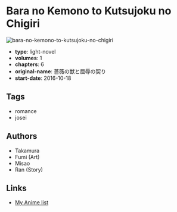# Bara no Kemono to Kutsujoku no Chigiri

![bara-no-kemono-to-kutsujoku-no-chigiri](https://cdn.myanimelist.net/images/manga/1/194051.jpg)

-   **type**: light-novel
-   **volumes**: 1
-   **chapters**: 6
-   **original-name**: 薔薇の獣と屈辱の契り
-   **start-date**: 2016-10-18

## Tags

-   romance
-   josei

## Authors

-   Takamura
-   Fumi (Art)
-   Misao
-   Ran (Story)

## Links

-   [My Anime list](https://myanimelist.net/manga/105971/Bara_no_Kemono_to_Kutsujoku_no_Chigiri)
